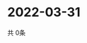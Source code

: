 # 2022-03-31
  共 0条

  <!-- BEGIN -->
  <!-- 最后更新时间Thu Mar 31 2022 00:27:23 GMT+0000 (Coordinated Universal Time) -->
  
  <!-- END -->
  
  